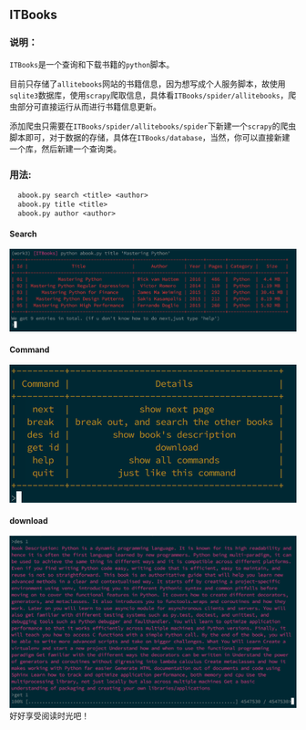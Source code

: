 ## ITBooks

### 说明：

`ITBooks`是一个查询和下载书籍的`python`脚本。

目前只存储了`allitebooks`网站的书籍信息，因为想写成个人服务脚本，故使用`sqlite3`数据库，使用`scrapy`爬取信息，具体看`ITBooks/spider/allitebooks`，爬虫部分可直接运行从而进行书籍信息更新。

添加爬虫只需要在`ITBooks/spider/allitebooks/spider`下新建一个`scrapy`的爬虫脚本即可，对于数据的存储，具体在`ITBooks/database`，当然，你可以直接新建一个库，然后新建一个查询类。

### 用法:
```
  abook.py search <title> <author>
  abook.py title <title>
  abook.py author <author>
```
#### Search
![search](search.png)
#### Command
![command](command.png)
#### download
![command](download.png)
好好享受阅读时光吧！

